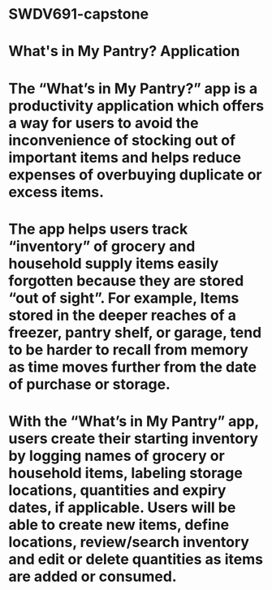 # SWDV691-capstone
# What's in My Pantry? Application
# The  “What’s in My Pantry?” app is a productivity application which offers a way for users to avoid the inconvenience of stocking out of important items and helps reduce expenses of overbuying duplicate or excess items. 
# The app helps users track “inventory” of grocery and household supply items easily forgotten because they are stored “out of sight”. For example, Items stored in the deeper reaches of a freezer, pantry shelf, or garage, tend to be harder to recall from memory as time moves further from the date of purchase or storage. 
# With the “What’s in My Pantry” app, users create their starting inventory by logging names of grocery or household items, labeling storage locations, quantities and expiry dates, if applicable. Users will be able to create new items, define locations, review/search inventory and edit or delete quantities as items are added or consumed. 
